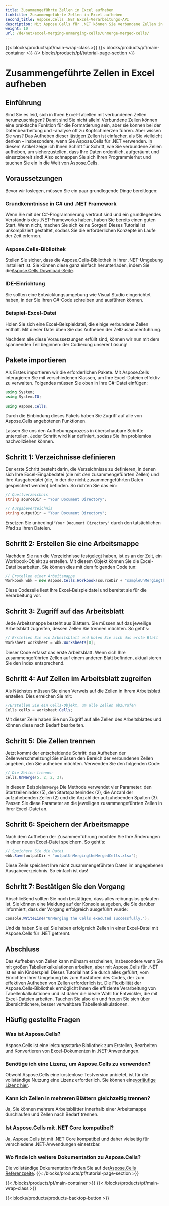 ```yaml
---
title: Zusammengeführte Zellen in Excel aufheben
linktitle: Zusammengeführte Zellen in Excel aufheben
second_title: Aspose.Cells .NET Excel-Verarbeitungs-API
description: Mit Aspose.Cells für .NET können Sie verbundene Zellen in Excel ganz einfach trennen. Folgen Sie unserer Schritt-für-Schritt-Anleitung, um bessere Tabellen zu erstellen.
weight: 10
url: /de/net/excel-merging-unmerging-cells/unmerge-merged-cells/
---
```


{{< blocks/products/pf/main-wrap-class >}}
{{< blocks/products/pf/main-container >}}
{{< blocks/products/pf/tutorial-page-section >}}

# Zusammengeführte Zellen in Excel aufheben

## Einführung

Sind Sie es leid, sich in Ihren Excel-Tabellen mit verbundenen Zellen herumzuschlagen? Damit sind Sie nicht allein! Verbundene Zellen können eine praktische Funktion für die Formatierung sein, aber sie können bei der Datenbearbeitung und -analyse oft zu Kopfschmerzen führen. Aber wissen Sie was? Das Aufheben dieser lästigen Zellen ist einfacher, als Sie vielleicht denken – insbesondere, wenn Sie Aspose.Cells für .NET verwenden. In diesem Artikel zeige ich Ihnen Schritt für Schritt, wie Sie verbundene Zellen aufheben, um sicherzustellen, dass Ihre Daten ordentlich, aufgeräumt und einsatzbereit sind! Also schnappen Sie sich Ihren Programmierhut und tauchen Sie ein in die Welt von Aspose.Cells.

## Voraussetzungen

Bevor wir loslegen, müssen Sie ein paar grundlegende Dinge bereitlegen:

### Grundkenntnisse in C# und .NET Framework
Wenn Sie mit der C#-Programmierung vertraut sind und ein grundlegendes Verständnis des .NET-Frameworks haben, haben Sie bereits einen guten Start. Wenn nicht, machen Sie sich keine Sorgen! Dieses Tutorial ist unkompliziert gestaltet, sodass Sie die erforderlichen Konzepte im Laufe der Zeit erlernen.

### Aspose.Cells-Bibliothek
Stellen Sie sicher, dass die Aspose.Cells-Bibliothek in Ihrer .NET-Umgebung installiert ist. Sie können diese ganz einfach herunterladen, indem Sie die[Aspose.Cells Download-Seite](https://releases.aspose.com/cells/net/).

### IDE-Einrichtung
Sie sollten eine Entwicklungsumgebung wie Visual Studio eingerichtet haben, in der Sie Ihren C#-Code schreiben und ausführen können.

### Beispiel-Excel-Datei
Holen Sie sich eine Excel-Beispieldatei, die einige verbundene Zellen enthält. Mit dieser Datei üben Sie das Aufheben der Zellzusammenführung.

Nachdem alle diese Voraussetzungen erfüllt sind, können wir nun mit dem spannenden Teil beginnen: der Codierung unserer Lösung!

## Pakete importieren

Als Erstes importieren wir die erforderlichen Pakete. Mit Aspose.Cells interagieren Sie mit verschiedenen Klassen, um Ihre Excel-Dateien effektiv zu verwalten. Folgendes müssen Sie oben in Ihre C#-Datei einfügen:

```csharp
using System;
using System.IO;

using Aspose.Cells;
```

Durch die Einbindung dieses Pakets haben Sie Zugriff auf alle von Aspose.Cells angebotenen Funktionen.

Lassen Sie uns den Aufhebungsprozess in überschaubare Schritte unterteilen. Jeder Schritt wird klar definiert, sodass Sie ihn problemlos nachvollziehen können.

## Schritt 1: Verzeichnisse definieren

Der erste Schritt besteht darin, die Verzeichnisse zu definieren, in denen sich Ihre Excel-Eingabedatei (die mit den zusammengeführten Zellen) und Ihre Ausgabedatei (die, in der die nicht zusammengeführten Daten gespeichert werden) befinden. So richten Sie das ein:

```csharp
// Quellverzeichnis
string sourceDir = "Your Document Directory"; 

// Ausgabeverzeichnis
string outputDir = "Your Document Directory"; 
```

 Ersetzen Sie unbedingt`"Your Document Directory"` durch den tatsächlichen Pfad zu Ihren Dateien.

## Schritt 2: Erstellen Sie eine Arbeitsmappe

Nachdem Sie nun die Verzeichnisse festgelegt haben, ist es an der Zeit, ein Workbook-Objekt zu erstellen. Mit diesem Objekt können Sie die Excel-Datei bearbeiten. Sie können dies mit dem folgenden Code tun:

```csharp
// Erstellen einer Arbeitsmappe
Workbook wbk = new Aspose.Cells.Workbook(sourceDir + "sampleUnMergingtheMergedCells.xlsx");
```

Diese Codezeile liest Ihre Excel-Beispieldatei und bereitet sie für die Verarbeitung vor. 

## Schritt 3: Zugriff auf das Arbeitsblatt

Jede Arbeitsmappe besteht aus Blättern. Sie müssen auf das jeweilige Arbeitsblatt zugreifen, dessen Zellen Sie trennen möchten. So geht's:

```csharp
// Erstellen Sie ein Arbeitsblatt und holen Sie sich das erste Blatt
Worksheet worksheet = wbk.Worksheets[0];
```

Dieser Code erfasst das erste Arbeitsblatt. Wenn sich Ihre zusammengeführten Zellen auf einem anderen Blatt befinden, aktualisieren Sie den Index entsprechend.

## Schritt 4: Auf Zellen im Arbeitsblatt zugreifen

Als Nächstes müssen Sie einen Verweis auf die Zellen in Ihrem Arbeitsblatt erstellen. Dies erreichen Sie mit:

```csharp
//Erstellen Sie ein Cells-Objekt, um alle Zellen abzurufen
Cells cells = worksheet.Cells;
```

Mit dieser Zeile haben Sie nun Zugriff auf alle Zellen des Arbeitsblattes und können diese nach Bedarf bearbeiten.

## Schritt 5: Die Zellen trennen

Jetzt kommt der entscheidende Schritt: das Aufheben der Zellenverschmelzung! Sie müssen den Bereich der verbundenen Zellen angeben, den Sie aufheben möchten. Verwenden Sie den folgenden Code:

```csharp
// Die Zellen trennen
cells.UnMerge(5, 2, 2, 3);
```

 In diesem Beispiel`UnMerge` Die Methode verwendet vier Parameter: den Startzeilenindex (5), den Startspaltenindex (2), die Anzahl der aufzuhebenden Zeilen (2) und die Anzahl der aufzuhebenden Spalten (3). Passen Sie diese Parameter an die jeweiligen zusammengeführten Zellen in Ihrer Excel-Datei an.

## Schritt 6: Speichern der Arbeitsmappe

Nach dem Aufheben der Zusammenführung möchten Sie Ihre Änderungen in einer neuen Excel-Datei speichern. So geht's:

```csharp
// Speichern Sie die Datei
wbk.Save(outputDir + "outputUnMergingtheMergedCells.xlsx");
```

Diese Zeile speichert Ihre nicht zusammengeführten Daten im angegebenen Ausgabeverzeichnis. So einfach ist das!

## Schritt 7: Bestätigen Sie den Vorgang

Abschließend sollten Sie noch bestätigen, dass alles reibungslos gelaufen ist. Sie können eine Meldung auf der Konsole ausgeben, die Sie darüber informiert, dass der Vorgang erfolgreich ausgeführt wurde:

```csharp
Console.WriteLine("UnMerging the Cells executed successfully.");
```

Und da haben Sie es! Sie haben erfolgreich Zellen in einer Excel-Datei mit Aspose.Cells für .NET getrennt.

## Abschluss

Das Aufheben von Zellen kann mühsam erscheinen, insbesondere wenn Sie mit großen Tabellenkalkulationen arbeiten, aber mit Aspose.Cells für .NET ist es ein Kinderspiel! Dieses Tutorial hat Sie durch alles geführt, vom Einrichten Ihrer Umgebung bis zum Ausführen des Codes, der zum effektiven Aufheben von Zellen erforderlich ist. Die Flexibilität der Aspose.Cells-Bibliothek ermöglicht Ihnen die effiziente Verarbeitung von Tabellenkalkulationen und ist daher die ideale Wahl für Entwickler, die mit Excel-Dateien arbeiten. Tauchen Sie also ein und freuen Sie sich über übersichtlichere, besser verwaltbare Tabellenkalkulationen.

## Häufig gestellte Fragen

### Was ist Aspose.Cells?  
Aspose.Cells ist eine leistungsstarke Bibliothek zum Erstellen, Bearbeiten und Konvertieren von Excel-Dokumenten in .NET-Anwendungen.

### Benötige ich eine Lizenz, um Aspose.Cells zu verwenden?  
 Obwohl Aspose.Cells eine kostenlose Testversion anbietet, ist für die vollständige Nutzung eine Lizenz erforderlich. Sie können eine[vorläufige Lizenz hier](https://purchase.aspose.com/temporary-license/).

### Kann ich Zellen in mehreren Blättern gleichzeitig trennen?  
Ja, Sie können mehrere Arbeitsblätter innerhalb einer Arbeitsmappe durchlaufen und Zellen nach Bedarf trennen.

### Ist Aspose.Cells mit .NET Core kompatibel?  
Ja, Aspose.Cells ist mit .NET Core kompatibel und daher vielseitig für verschiedene .NET-Anwendungen einsetzbar.

### Wo finde ich weitere Dokumentation zu Aspose.Cells?  
 Die vollständige Dokumentation finden Sie auf der[Aspose.Cells Referenzseite](https://reference.aspose.com/cells/net/).
{{< /blocks/products/pf/tutorial-page-section >}}

{{< /blocks/products/pf/main-container >}}
{{< /blocks/products/pf/main-wrap-class >}}

{{< blocks/products/products-backtop-button >}}
